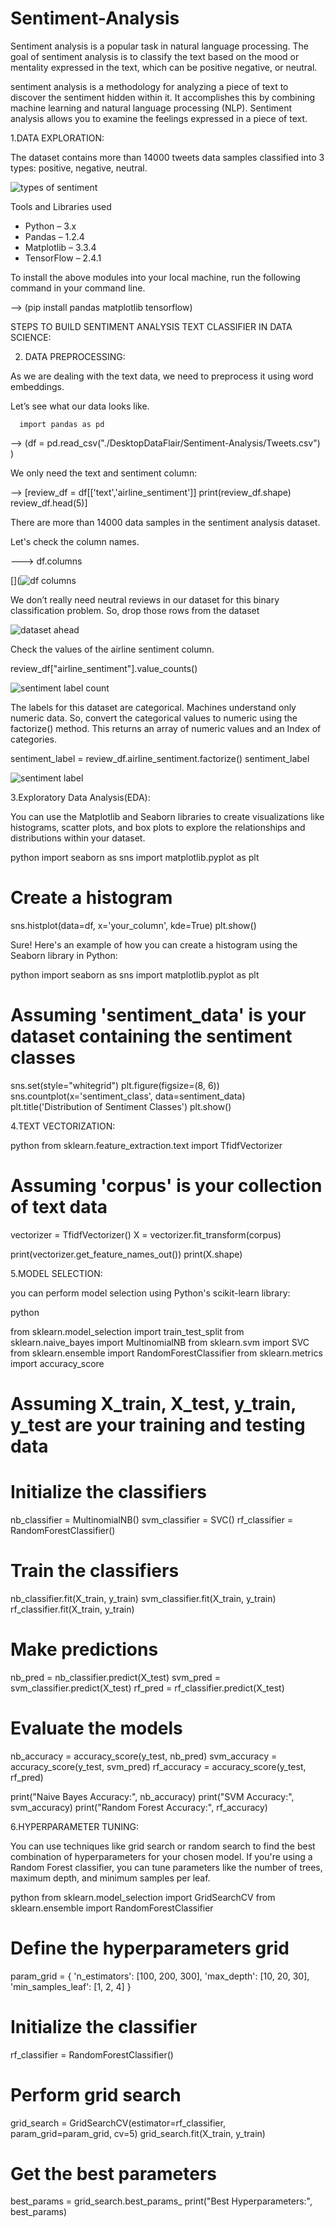 # Sentiment-Analysis
Sentiment analysis is a popular task in natural language processing. The goal of sentiment analysis is to classify the text based on the mood or mentality expressed in the text, which can be positive negative, or neutral.




sentiment analysis is a methodology for analyzing a piece of text to discover the sentiment hidden within it. It accomplishes this by combining machine learning and natural language processing (NLP). Sentiment analysis allows you to examine the feelings expressed in a piece of text.


1.DATA EXPLORATION:

The dataset contains more than 14000 tweets data samples classified into 3 types: positive, negative, neutral.

![types of sentiment ](https://github.com/Rajendradegala/Sentiment-Analysis/assets/140039152/c80e6cc0-73dc-4c58-ae28-834a3790fa93)


Tools and Libraries used
* Python – 3.x
* Pandas – 1.2.4
* Matplotlib – 3.3.4
* TensorFlow – 2.4.1


To install the above modules into your local machine, run the following command in your command line.

  --> (pip install pandas matplotlib tensorflow)

  STEPS TO BUILD  SENTIMENT ANALYSIS TEXT CLASSIFIER IN DATA SCIENCE:

  2. DATA PREPROCESSING:

 As we are dealing with the text data, we need to preprocess it using word embeddings.

Let’s see what our data looks like.

      import pandas as pd
  --> (df = pd.read_csv("./DesktopDataFlair/Sentiment-Analysis/Tweets.csv") )


We only need the text and sentiment column:

   -->  [review_df = df[['text','airline_sentiment']]
      print(review_df.shape)
      review_df.head(5)]

There are more than 14000 data samples in the sentiment analysis dataset.
  
   Let's check the column names.

--->  df.columns

[](![df columns](https://github.com/Rajendradegala/Sentiment-Analysis/assets/140039152/1346d955-13a6-4aed-8684-0b4e85260740)


We don’t really need neutral reviews in our dataset for this binary classification problem. So, drop those rows from the dataset

![dataset ahead](https://github.com/Rajendradegala/Sentiment-Analysis/assets/140039152/473fa705-09ab-457b-8ce1-4a95362aaf6f)

Check the values of the airline sentiment column.

  review_df["airline_sentiment"].value_counts()

  ![sentiment label count](https://github.com/Rajendradegala/Sentiment-Analysis/assets/140039152/f1fa6c8c-d3fb-4bcf-aa29-192fa398a26c)

The labels for this dataset are categorical. Machines understand only numeric data. So, convert the categorical values to numeric using the factorize() method. This returns an array of numeric values and an Index of categories.

sentiment_label = review_df.airline_sentiment.factorize()
sentiment_label


![sentiment label](https://github.com/Rajendradegala/Sentiment-Analysis/assets/140039152/60644b73-6b8d-4bb6-a257-4c918b39a140)


3.Exploratory Data Analysis(EDA):

You can use the Matplotlib and Seaborn libraries to create visualizations like histograms, scatter plots, and box plots to explore the relationships and distributions within your dataset.

python
import seaborn as sns
import matplotlib.pyplot as plt

# Create a histogram
sns.histplot(data=df, x='your_column', kde=True)
plt.show()


Sure! Here's an example of how you can create a histogram using the Seaborn library in Python:

python
import seaborn as sns
import matplotlib.pyplot as plt

# Assuming 'sentiment_data' is your dataset containing the sentiment classes
sns.set(style="whitegrid")
plt.figure(figsize=(8, 6))
sns.countplot(x='sentiment_class', data=sentiment_data)
plt.title('Distribution of Sentiment Classes')
plt.show()

4.TEXT VECTORIZATION:


python
from sklearn.feature_extraction.text import TfidfVectorizer

# Assuming 'corpus' is your collection of text data


vectorizer = TfidfVectorizer()
X = vectorizer.fit_transform(corpus)

print(vectorizer.get_feature_names_out())
print(X.shape)


5.MODEL SELECTION:

you can perform model selection using Python's scikit-learn library:

python

from sklearn.model_selection import train_test_split
from sklearn.naive_bayes import MultinomialNB
from sklearn.svm import SVC
from sklearn.ensemble import RandomForestClassifier
from sklearn.metrics import accuracy_score

# Assuming X_train, X_test, y_train, y_test are your training and testing data

# Initialize the classifiers

nb_classifier = MultinomialNB()
svm_classifier = SVC()
rf_classifier = RandomForestClassifier()

# Train the classifiers

nb_classifier.fit(X_train, y_train)
svm_classifier.fit(X_train, y_train)
rf_classifier.fit(X_train, y_train)

# Make predictions

nb_pred = nb_classifier.predict(X_test)
svm_pred = svm_classifier.predict(X_test)
rf_pred = rf_classifier.predict(X_test)

# Evaluate the models

nb_accuracy = accuracy_score(y_test, nb_pred)
svm_accuracy = accuracy_score(y_test, svm_pred)
rf_accuracy = accuracy_score(y_test, rf_pred)

print("Naive Bayes Accuracy:", nb_accuracy)
print("SVM Accuracy:", svm_accuracy)
print("Random Forest Accuracy:", rf_accuracy)

6.HYPERPARAMETER TUNING:

 You can use techniques like grid search or random search to find the best combination of hyperparameters for your chosen model.  If you're using a Random Forest classifier, you can tune parameters like the number of trees, maximum depth, and minimum samples per leaf.



python
from sklearn.model_selection import GridSearchCV
from sklearn.ensemble import RandomForestClassifier

# Define the hyperparameters grid

param_grid = {
    'n_estimators': [100, 200, 300],
    'max_depth': [10, 20, 30],
    'min_samples_leaf': [1, 2, 4]
}

# Initialize the classifier

rf_classifier = RandomForestClassifier()

# Perform grid search

grid_search = GridSearchCV(estimator=rf_classifier, param_grid=param_grid, cv=5)
grid_search.fit(X_train, y_train)

# Get the best parameters

best_params = grid_search.best_params_
print("Best Hyperparameters:", best_params)








